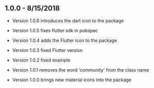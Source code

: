 ## 1.0.0 - 8/15/2018

* Version 1.0.6 introduces the dart icon to the package

* Version 1.0.5 fixes flutter sdk in pubspec

* Version 1.0.4 adds the Flutter icon to the package

* Version 1.0.3 fixed Flutter version

* Version 1.0.2 fixed example

* Version 1.0.1 removes the word 'community' from the class name

* Version 1.0.0 brings new material icons into the package